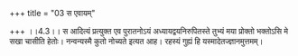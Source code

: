 +++
title = "03 स एवायम्"

+++
।।4.3।। स आदित्यं प्रत्युक्त एव पुरातनोऽयं अध्यायद्वयनिरुपितस्ते तुभ्यं
मया प्रोक्तो भक्तोऽसि मे सखा चासीति हेतोः। नन्वन्यस्मै कुतो नोच्यते
इत्यत आह। रहस्यं गुह्यं हि यस्मादेतज्ज्ञानमुत्तमम्।
